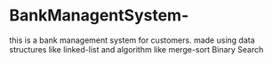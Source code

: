 # BankManagentSystem-
this is a bank management system for customers. made using data structures like linked-list and algorithm like merge-sort Binary Search

